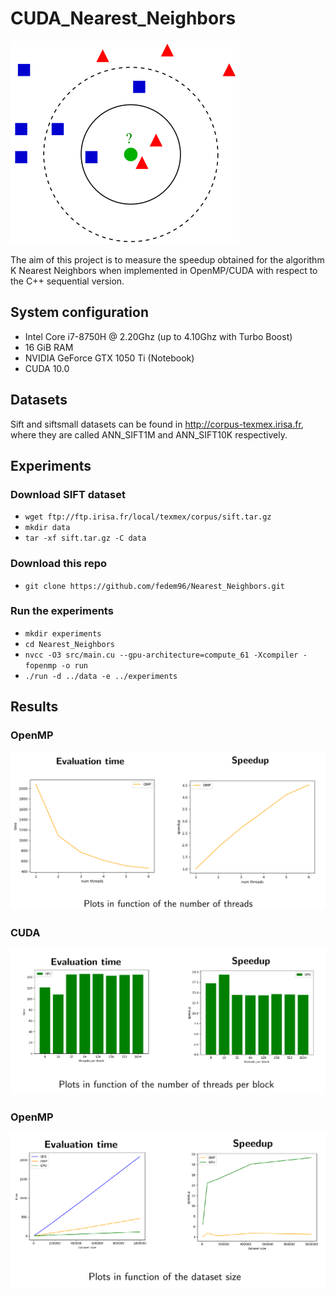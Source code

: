 # CUDA_Nearest_Neighbors
![alt text](img/k-nn.png)

The aim of this project is to measure the speedup obtained for the algorithm K Nearest Neighbors when implemented in OpenMP/CUDA with respect to the C++ sequential version.

## System configuration
+ Intel Core i7-8750H @ 2.20Ghz (up to 4.10Ghz with Turbo Boost)
+ 16 GiB RAM
+ NVIDIA GeForce GTX 1050 Ti (Notebook)
+ CUDA 10.0

## Datasets
Sift and siftsmall datasets can be found in http://corpus-texmex.irisa.fr, where they are called ANN_SIFT1M and ANN_SIFT10K respectively.

## Experiments
### Download SIFT dataset
* `wget ftp://ftp.irisa.fr/local/texmex/corpus/sift.tar.gz`
* `mkdir data`
* `tar -xf sift.tar.gz -C data`

### Download this repo
* `git clone https://github.com/fedem96/Nearest_Neighbors.git`

### Run the experiments
* `mkdir experiments`
* `cd Nearest_Neighbors`
* `nvcc -O3 src/main.cu --gpu-architecture=compute_61 -Xcompiler -fopenmp -o run`
* `./run -d ../data -e ../experiments`


## Results
### OpenMP
![alt text](img/openmp.png)

### CUDA
![alt text](img/cuda.png)

### OpenMP
![alt text](img/comparison.png)